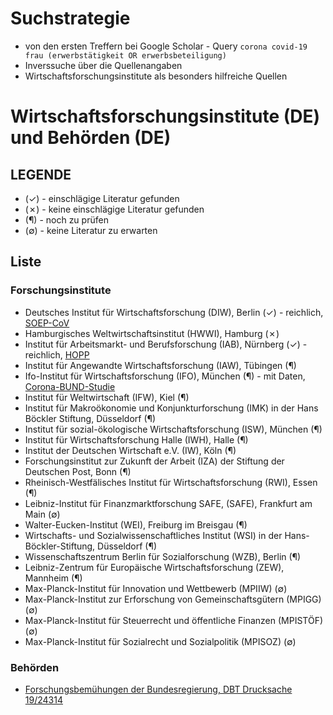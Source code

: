 # Suchstrategie

* von den ersten Treffern bei Google Scholar - Query `corona covid-19 frau (erwerbstätigkeit OR erwerbsbeteiligung)`
* Inverssuche über die Quellenangaben
* Wirtschaftsforschungsinstitute als besonders hilfreiche Quellen

# Wirtschaftsforschungsinstitute (DE) und Behörden (DE)

## LEGENDE

* (&check;) - einschlägige Literatur gefunden
* (&cross;) - keine einschlägige Literatur gefunden
* (&para;) - noch zu prüfen
* (&empty;) - keine Literatur zu erwarten

## Liste

### Forschungsinstitute

* Deutsches Institut für Wirtschaftsforschung (DIW), Berlin (&check;) - reichlich, [SOEP-CoV](SOEP_CoV.md)
* Hamburgisches Weltwirtschaftsinstitut (HWWI), Hamburg (&cross;)
* Institut für Arbeitsmarkt- und Berufsforschung (IAB), Nürnberg (&check;) - reichlich, [HOPP](HOPP.md)
* Institut für Angewandte Wirtschaftsforschung (IAW), Tübingen (&para;)
* Ifo-Institut für Wirtschaftsforschung (IFO), München (&para;) - mit Daten, [Corona-BUND-Studie](Corona_BUND_Studie.md)
* Institut für Weltwirtschaft (IFW), Kiel (&para;)
* Institut für Makroökonomie und Konjunkturforschung (IMK) in der Hans Böckler Stiftung, Düsseldorf (&para;)
* Institut für sozial-ökologische Wirtschaftsforschung (ISW), München (&para;)
* Institut für Wirtschaftsforschung Halle (IWH), Halle (&para;)
* Institut der Deutschen Wirtschaft e.V. (IW), Köln (&para;)
* Forschungsinstitut zur Zukunft der Arbeit (IZA) der Stiftung der Deutschen Post, Bonn (&para;)
* Rheinisch-Westfälisches Institut für Wirtschaftsforschung (RWI), Essen (&para;)
* Leibniz-Institut für Finanzmarktforschung SAFE, (SAFE), Frankfurt am Main (&empty;)
* Walter-Eucken-Institut (WEI), Freiburg im Breisgau (&para;)
* Wirtschafts- und Sozialwissenschaftliches Institut (WSI) in der Hans-Böckler-Stiftung, Düsseldorf (&para;)
* Wissenschaftszentrum Berlin für Sozialforschung (WZB), Berlin (&para;)
* Leibniz-Zentrum für Europäische Wirtschaftsforschung (ZEW), Mannheim (&para;)
* Max-Planck-Institut für Innovation und Wettbewerb (MPIIW) (&empty;)
* Max-Planck-Institut zur Erforschung von Gemeinschaftsgütern (MPIGG) (&empty;)
* Max-Planck-Institut für Steuerrecht und öffentliche Finanzen (MPISTÖF) (&empty;)
* Max-Planck-Institut für Sozialrecht und Sozialpolitik (MPISOZ) (&empty;)

### Behörden

* [Forschungsbemühungen der Bundesregierung, DBT Drucksache 19/24314](https://dserver.bundestag.de/btd/19/252/1925289.pdf)

